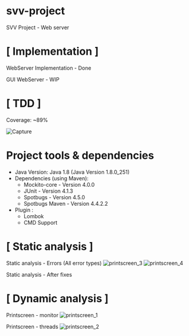 # svv-project
SVV Project - Web server

# [ Implementation ]
WebServer Implementation - Done

GUI WebServer - WIP

# [ TDD ]
Coverage: ~89%

<img src="https://i.ibb.co/pwgt9Qp/Capture.png" alt="Capture" border="0">

# Project tools & dependencies

* Java Version: Java 1.8 (Java Version 1.8.0_251)
* Dependencies (using Maven):
    * Mockito-core - Version 4.0.0
    * JUnit - Version 4.1.3
    * Spotbugs - Version 4.5.0
    * Spotbugs Maven - Version 4.4.2.2
* Plugin :
    * Lombok
    * CMD Support

# [ Static analysis ]
Static analysis - Errors (All error types)
![printscreen_3](https://user-images.githubusercontent.com/57294224/142287598-6cff74aa-53a0-4158-a6f9-c79bb6e8bf21.PNG)
![printscreen_4](https://user-images.githubusercontent.com/57294224/142287645-df152d0c-46b4-49ad-8183-db0f3b207413.PNG)


Static analysis - After fixes

# [ Dynamic analysis ]
Printscreen - monitor
![printscreen_1](https://user-images.githubusercontent.com/57294224/142283957-e7cd1935-a6e3-403b-bbd0-be7790857914.PNG)

Printscreen - threads
![printscreen_2](https://user-images.githubusercontent.com/57294224/142283968-6e519fda-8033-467c-b989-8895eca0dd1d.PNG)
